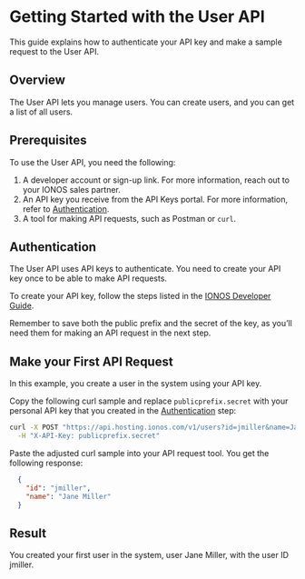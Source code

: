 # Getting Started with the User API

This guide explains how to authenticate your API key and make a sample request to the User API.

## Overview

The User API lets you manage users. You can create users, and you can get a list of all users.

## Prerequisites

To use the User API, you need the following:

1. A developer account or sign-up link. For more information, reach out to your IONOS sales partner.
2. An API key you receive from the API Keys portal. For more information, refer to [Authentication](#authentication).
3. A tool for making API requests, such as Postman or `curl`.

## Authentication

The User API uses API keys to authenticate. You need to create your API key once to be able to make API requests.

To create your API key, follow the steps listed in the [IONOS Developer Guide](https://developer.hosting.ionos.de/docs/getstarted).

Remember to save both the public prefix and the secret of the key, as you’ll need them for making an API request in the next step.

## Make your First API Request

In this example, you create a user in the system using your API key.

Copy the following curl sample and replace `publicprefix.secret` with your personal API key that you created in the [Authentication](#authentication) step:

````bash
curl -X POST "https://api.hosting.ionos.com/v1/users?id=jmiller&name=Jane%20Miller" \
  -H "X-API-Key: publicprefix.secret"
````

Paste the adjusted curl sample into your API request tool. You get the following response:

````json
  {
    "id": "jmiller",
    "name": "Jane Miller"
  }
````

## Result

You created your first user in the system, user Jane Miller, with the user ID jmiller.
